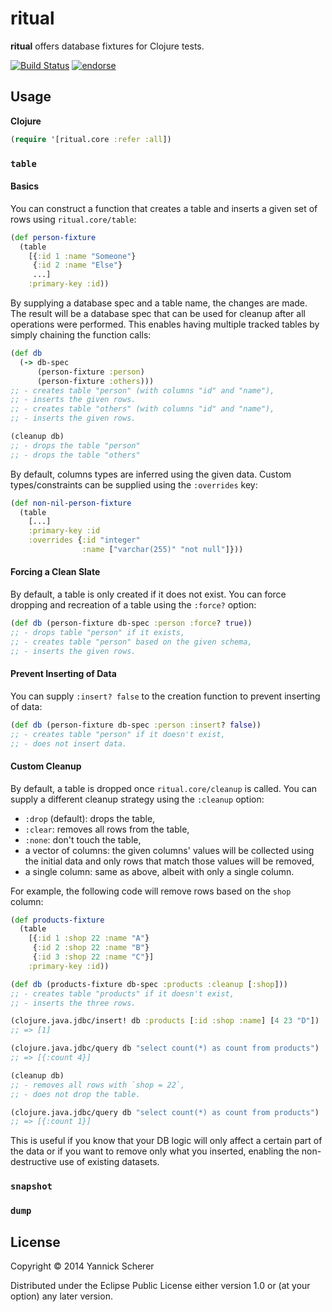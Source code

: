 # ritual

__ritual__ offers database fixtures for Clojure tests.

[![Build Status](https://travis-ci.org/xsc/ritual.png)](https://travis-ci.org/xsc/ritual)
[![endorse](https://api.coderwall.com/xsc/endorsecount.png)](https://coderwall.com/xsc)

## Usage

__Clojure__

```clojure
(require '[ritual.core :refer :all])
```

### `table`

#### Basics

You can construct a function that creates a table and inserts a given set of rows using `ritual.core/table`:

```clojure
(def person-fixture
  (table
    [{:id 1 :name "Someone"}
     {:id 2 :name "Else"}
     ...]
    :primary-key :id))
```

By supplying a database spec and a table name, the changes are made. The result will be a
database spec that can be used for cleanup after all operations were performed. This enables
having multiple tracked tables by simply chaining the function calls:

```clojure
(def db
  (-> db-spec
      (person-fixture :person)
      (person-fixture :others)))
;; - creates table "person" (with columns "id" and "name"),
;; - inserts the given rows.
;; - creates table "others" (with columns "id" and "name"),
;; - inserts the given rows.

(cleanup db)
;; - drops the table "person"
;; - drops the table "others"
```

By default, columns types are inferred using the given data. Custom types/constraints can be supplied
using the `:overrides` key:

```clojure
(def non-nil-person-fixture
  (table
    [...]
    :primary-key :id
    :overrides {:id "integer"
                :name ["varchar(255)" "not null"]}))
```

#### Forcing a Clean Slate

By default, a table is only created if it does not exist. You can force dropping and recreation of a table
using the `:force?` option:

```clojure
(def db (person-fixture db-spec :person :force? true))
;; - drops table "person" if it exists,
;; - creates table "person" based on the given schema,
;; - inserts the given rows.
```

#### Prevent Inserting of Data

You can supply `:insert? false` to the creation function to prevent inserting of data:

```clojure
(def db (person-fixture db-spec :person :insert? false))
;; - creates table "person" if it doesn't exist,
;; - does not insert data.
```

#### Custom Cleanup

By default, a table is dropped once `ritual.core/cleanup` is called. You can supply a different cleanup strategy
using the `:cleanup` option:

- `:drop` (default): drops the table,
- `:clear`: removes all rows from the table,
- `:none`: don't touch the table,
- a vector of columns: the given columns' values will be collected using the initial data and only rows that match
  those values will be removed,
- a single column: same as above, albeit with only a single column.

For example, the following code will remove rows based on the `shop` column:

```clojure
(def products-fixture
  (table
    [{:id 1 :shop 22 :name "A"}
     {:id 2 :shop 22 :name "B"}
     {:id 3 :shop 22 :name "C"}]
    :primary-key :id))

(def db (products-fixture db-spec :products :cleanup [:shop]))
;; - creates table "products" if it doesn't exist,
;; - inserts the three rows.

(clojure.java.jdbc/insert! db :products [:id :shop :name] [4 23 "D"])
;; => [1]

(clojure.java.jdbc/query db "select count(*) as count from products")
;; => [{:count 4}]

(cleanup db)
;; - removes all rows with `shop = 22`,
;; - does not drop the table.

(clojure.java.jdbc/query db "select count(*) as count from products")
;; => [{:count 1}]
```

This is useful if you know that your DB logic will only affect a certain part of the data or if
you want to remove only what you inserted, enabling the non-destructive use of existing datasets.

### `snapshot`

### `dump`

## License

Copyright &copy; 2014 Yannick Scherer

Distributed under the Eclipse Public License either version 1.0 or (at
your option) any later version.
